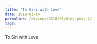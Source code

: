 ```yaml
---
title: 'To Siri with Love'
date: 2018-01-14
permalink: /reviews/2018/01/blog-post-2/
tags:
---
```


To Siri with Love


